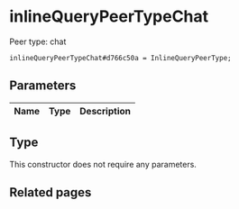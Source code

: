 # inlineQueryPeerTypeChat
Peer type: chat

```
inlineQueryPeerTypeChat#d766c50a = InlineQueryPeerType;
```

## Parameters
| Name | Type | Description |
| ---- | :----: | ----------- |


## Type
This constructor does not require any parameters.

## Related pages

